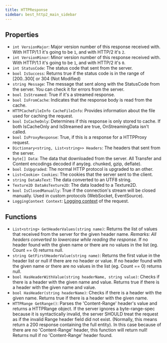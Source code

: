 ```yaml
---
title: HTTPResponse
sidebar: best_http2_main_sidebar
---
```


## Properties

- `int VersionMajor`: Major version number of this response received with. With HTTP/1.1 it's going to be `1`, and with HTTP/2 it's `2`.
- `int VersionMinor`: Minor version number of this response received with. With HTTP/1.1 it's going to be `1`, and with HTTP/2 it's `0`.
- `int StatusCode`: The status code that sent from the server.
- `bool IsSuccess`: Returns true if the status code is in the range of [200..300[ or 304 (Not Modified)
- `string Message`: The message that sent along with the StatusCode from the server. You can check it for errors from the server.
- `bool IsStreamed`: True if it's a streamed response.
- `bool IsFromCache`: Indicates that the response body is read from the cache.
- `HTTPCacheFileInfo CacheFileInfo`: Provides information about the file used for caching the request.
- `bool IsCacheOnly`: Determines if this response is only stored to cache. If both IsCacheOnly and IsStreamed are true, OnStreamingData isn't called.
- `bool IsProxyResponse`: True, if this is a response for a HTTPProxy request.
- `Dictionary<string, List<string>> Headers`: The headers that sent from the server.
- `byte[] Data`: The data that downloaded from the server. All Transfer and Content encodings decoded if any(eg. chunked, gzip, deflate).
- `bool IsUpgraded`: The normal HTTP protocol is upgraded to an other.
- `List<Cookie> Cookies`: The cookies that the server sent to the client.
- `string DataAsText`: The data converted to an UTF8 string.
- `Texture2D DataAsTexture2D`: The data loaded to a Texture2D.
- `bool IsClosedManually`: True if the connection's stream will be closed manually. Used in custom protocols (WebSocket, EventSource).
- `LoggingContext Context`: [Logging context](../../global_topics/Logging.md#LoggingContext) of the request.

## Functions

- `List<string> GetHeaderValues(string name)`: Returns the list of values that received from the server for the given header name. *Remarks: All headers converted to lowercase while reading the response.* If no header found with the given name or there are no values in the list (eg. Count == 0) returns null.
- `string GetFirstHeaderValue(string name)`: Returns the first value in the header list or null if there are no header or value. If no header found with the given name or there are no values in the list (eg. Count == 0) returns null.
- `bool HasHeaderWithValue(string headerName, string value)`: Checks if there is a header with the given name and value. Returns true if there is a header with the given name and value.
- `bool HasHeader(string headerName)`: Checks if there is a header with the given name. Returns true if there is a header with the given name.
- `HTTPRange GetRange()`: Parses the 'Content-Range' header's value and returns a HTTPRange object. If the server ignores a byte-range-spec because it is syntactically invalid, the server SHOULD treat the request as if the invalid Range header field did not exist. (Normally, this means return a 200 response containing the full entity). In this case because of there are no 'Content-Range' header, this function will return null! Returns null if no 'Content-Range' header found.